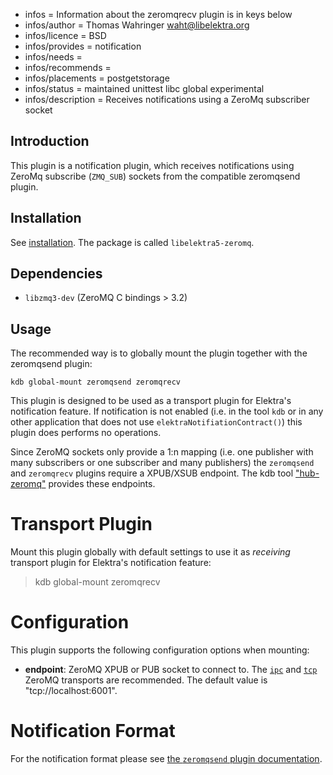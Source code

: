 - infos = Information about the zeromqrecv plugin is in keys below
- infos/author = Thomas Wahringer <waht@libelektra.org>
- infos/licence = BSD
- infos/provides = notification
- infos/needs =
- infos/recommends =
- infos/placements = postgetstorage
- infos/status = maintained unittest libc global experimental
- infos/description = Receives notifications using a ZeroMq subscriber socket

## Introduction

This plugin is a notification plugin, which receives notifications using ZeroMq
subscribe (`ZMQ_SUB`) sockets from the compatible zeromqsend plugin.

## Installation

See [installation](/doc/INSTALL.md).
The package is called `libelektra5-zeromq`.

## Dependencies

- `libzmq3-dev` (ZeroMQ C bindings > 3.2)

## Usage

The recommended way is to globally mount the plugin together with the zeromqsend plugin:

    kdb global-mount zeromqsend zeromqrecv

This plugin is designed to be used as a transport plugin for Elektra's
notification feature.
If notification is not enabled (i.e. in the tool `kdb` or in any other
application that does not use `elektraNotifiationContract()`) this plugin does
performs no operations.

Since ZeroMQ sockets only provide a 1:n mapping (i.e. one publisher with many
subscribers or one subscriber and many publishers) the `zeromqsend` and
`zeromqrecv` plugins require a XPUB/XSUB endpoint.
The kdb tool ["hub-zeromq"](https://www.libelektra.org/tools/hub-zeromq)
provides these endpoints.

# Transport Plugin

Mount this plugin globally with default settings to use it as _receiving_
transport plugin for Elektra's notification feature:

> kdb global-mount zeromqrecv

# Configuration

This plugin supports the following configuration options when mounting:

- **endpoint**: ZeroMQ XPUB or PUB socket to connect to. The
  [`ipc`](http://api.zeromq.org/4-2:zmq-ipc) and
  [`tcp`](http://api.zeromq.org/4-2:zmq-tcp) ZeroMQ transports are recommended.
  The default value is "tcp://localhost:6001".

# Notification Format

For the notification format please see
[the `zeromqsend` plugin documentation](https://www.libelektra.org/plugins/zeromqsend#notification-format).
